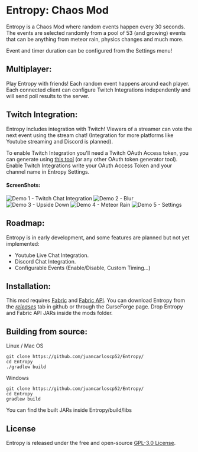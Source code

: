 # Entropy: Chaos Mod
Entropy is a Chaos Mod where random events happen every 30 seconds. The events are selected randomly from a pool of 53 (and growing) events that can be anything from meteor rain, physics changes and much more.

Event and timer duration can be configured from the Settings menu!

## Multiplayer:
Play Entropy with friends! Each random event happens around each player. Each connected client can configure Twitch Integrations independently and will send poll results to the server.

## Twitch Integration:
Entropy includes integration with Twitch! Viewers of a streamer can vote the next event using the stream chat! (Integration for more platforms like Youtube streaming and Discord is planned).

To enable Twitch Integration you'll need a Twitch OAuth Access token, you can generate using [this tool](https://twitchtokengenerator.com/) (or any other OAuth token generator tool).
Enable Twitch Integrations write your OAuth Access Token and your channel name in Entropy Settings.

#### ScreenShots:
![Demo 1 - Twitch Chat Integration](https://github.com/juancarloscp52/Entropy/blob/master/readme%20images/img4.png)
![Demo 2 - Blur](https://github.com/juancarloscp52/Entropy/blob/master/readme%20images/img1.png)
![Demo 3 - Upside Down](https://github.com/juancarloscp52/Entropy/blob/master/readme%20images/img2.png)
![Demo 4 - Meteor Rain](https://github.com/juancarloscp52/Entropy/blob/master/readme%20images/img3.png)
![Demo 5 - Settings](https://github.com/juancarloscp52/Entropy/blob/master/readme%20images/img5.png)

## Roadmap:

Entropy is in early development, and some features are planned but not yet implemented:
 - Youtube Live Chat Integration.
 - Discord Chat Integration.
 - Configurable Events (Enable/Disable, Custom Timing...)


## Installation:
This mod requires [Fabric](https://fabricmc.net/use/) and [Fabric API](https://www.curseforge.com/minecraft/mc-mods/fabric-api). You can download Entropy from the _[releases](https://github.com/juancarloscp52/Entropy/releases)_ tab in github or through the CurseForge page.
Drop Entropy and Fabric API JARs inside the mods folder.

## Building from source:
Linux / Mac OS
```shell script
git clone https://github.com/juancarloscp52/Entropy/
cd Entropy
./gradlew build
```
Windows
```shell script
git clone https://github.com/juancarloscp52/Entropy/
cd Entropy
gradlew build
```
You can find the built JARs inside Entropy/build/libs

## License
Entropy is released under the free and open-source [GPL-3.0 License](https://github.com/juancarloscp52/Entropy/blob/master/LICENSE).